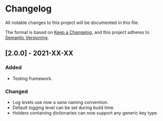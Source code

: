 # Changelog
All notable changes to this project will be documented in this file.

The format is based on [Keep a Changelog](https://keepachangelog.com/en/1.0.0/),
and this project adheres to [Semantic Versioning](https://semver.org/spec/v2.0.0.html).

## [2.0.0] - 2021-XX-XX

### Added
- Testing framework.

### Changed
- Log levels use now a sane naming convention.
- Default logging level can be set during build time.
- Holders containing dictionaries can now support any generic key type.
